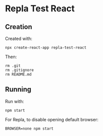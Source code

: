 # Repla Test React

## Creation

Created with:

	npx create-react-app repla-test-react

Then:

	rm .git
	rm .gitignore
	rm README.md

## Running

Run with:

	npm start

For Repla, to disable opening default browser:

	BROWSER=none npm start
